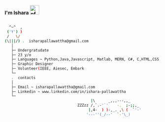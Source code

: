### I'm Ishara <a><img height="30" width="30" alt="pfp" src="https://raw.githubusercontent.com/quintenvandamme/quintenvandamme/main/badges/src/mona-loading/mona-loading-dark.gif" />

```bash

  ^~^  ,
 ('Y') )
 /   \/ 
(\|||/) .  isharapallawattha@gmail.com
   │
   ├─ Undergratudate
   ├─ 23 y/o
   ├─ Languages ~ Python,Java,Javascript, Matlab, MERN, C#, C,HTML,CSS,
   ├─ Graphic Designer
   ├─ Volunteer(IEEE, Aiesec, Embark
   └─
   .  contacts
   │
   ├─ Email ~ isharapallawattha@gmail.com
   ├─ Linkedin ~ www.linkedin.com/in/ishara-pallawattha
   └─ 
                                       |\      _,,,---,,_
                                 ZZZzz /,`.-'`'    -.  ;-;;,_
                                      |,4-  ) )-,_. ,\ (  `'-'
                                     '---''(_/--'  `-'\_)
